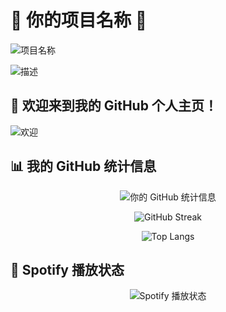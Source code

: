 # 🌟 你的项目名称 🌟

![项目名称](https://readme-typing-svg.demolab.com?font=Fira+Code&pause=1000&color=F70000&width=435&lines=🌟+欢迎访问我的项目!+🌟;这是一个非常有趣的项目;让我们一起探索吧!)

![描述](https://readme-typing-svg.demolab.com?font=Fira+Code&pause=1000&color=00F700&width=435&lines=这是一个动态描述;用于展示项目的亮点;希望你喜欢!)

## 👋 欢迎来到我的 GitHub 个人主页！

![欢迎](https://readme-typing-svg.demolab.com?font=Fira+Code&pause=1000&color=FF5733&center=true&width=1000&lines=欢迎来到我的GitHub主页!;很高兴见到你!;请随意浏览我的项目!)

## 📊 我的 GitHub 统计信息

<div align="center">

  ![你的 GitHub 统计信息](https://github-readme-stats.vercel.app/api?username=zengchaoqun0625&show_icons=true&hide_border=true&bg_color=30,e96443,904e95&title_color=fff&text_color=fff)

  ![GitHub Streak](https://github-readme-streak-stats.herokuapp.com/?user=zengchaoqun0625&hide_border=true&background=30,e96443,904e95&ring=fff&fire=fff&currStreakLabel=fff)

  ![Top Langs](https://github-readme-stats.vercel.app/api/top-langs/?username=zengchaoqun0625&layout=compact&hide_border=true&bg_color=30,e96443,904e95&title_color=fff&text_color=fff)

</div>

## 🎵 Spotify 播放状态

<div align="center">

  ![Spotify 播放状态](https://spotify-github-profile.vercel.app/api/view?uid=Alvin&cover_image=true&theme=default&bar_color=53b14f&bar_color_cover=true)

</div>
